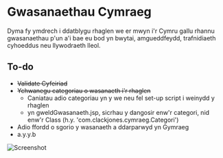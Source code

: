 # Gwasanaethau Cymraeg

Dyma fy ymdrech i ddatblygu rhaglen we er mwyn i'r Cymru gallu rhannu 
gwasanaethau p'un a'i bae eu bod yn bwytai, amgueddfeydd, trafnidiaeth 
cyhoeddus neu llywodraeth lleol.

## To-do
* ~~Validate Cyfeiriad~~
* ~~Ychwanegu categoriau o wasanaeth i'r rhaglen~~
  + Caniatau adio categoriau yn y we neu fel set-up script i weinydd y rhaglen
  + yn gweldGwasanaeth.jsp, sicrhau y dangosir enw'r categori, nid enw'r Class (h.y. 'com.clackjones.cymraeg.Categori')
* Adio ffordd o sgorio y wasanaeth a ddarparwyd yn Gymraeg
* a.y.y.b

![Screenshot](https://raw.githubusercontent.com/hiraethus/gwasanaethau-cymraeg/master/screenshot.png)
